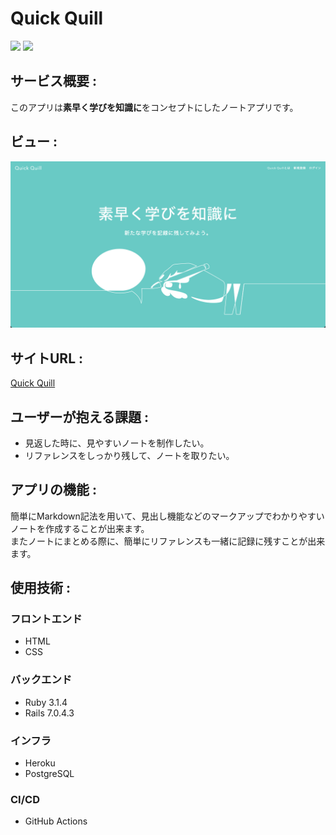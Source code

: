 # Quick Quill
![](https://img.shields.io/badge/Ruby-v3.1.4-red)
![](https://img.shields.io/badge/Rails-v7.0.4.3-red)
## サービス概要 :
このアプリは**素早く学びを知識に**をコンセプトにしたノートアプリです。

## ビュー :
<img src="app/assets/images/quick-quill-home-image.png">

## サイトURL :
[Quick Quill](https://quick-quill.herokuapp.com/)

## ユーザーが抱える課題 :
- 見返した時に、見やすいノートを制作したい。
- リファレンスをしっかり残して、ノートを取りたい。

## アプリの機能 :
簡単にMarkdown記法を用いて、見出し機能などのマークアップでわかりやすいノートを作成することが出来ます。<br>
またノートにまとめる際に、簡単にリファレンスも一緒に記録に残すことが出来ます。

## 使用技術 :
### フロントエンド
- HTML
- CSS
### バックエンド
- Ruby 3.1.4
- Rails 7.0.4.3
### インフラ
- Heroku
- PostgreSQL
### CI/CD
- GitHub Actions